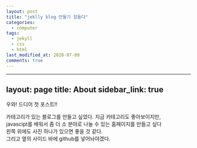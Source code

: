 ```yaml
---
layout: post
title: "jeklly blog 만들기 힘들다"
categories:
  - computer
tags:
  - jekyll
  - css
  - html
last_modified_at: 2020-07-09
comments: true
---
```


<!--위의 head에 sidebar를 넣고 md로 옆에 두면 되는구낭.<br>-->

---
layout: page
title: About
sidebar_link: true
---


우와! 드디어 첫 포스트!!

카테고리가 있는 블로그를 만들고 싶었다. 지금 카테고리도 좋아보이지만, <br>
javascipt를 배워서 좀 더 소 분야로 나눌 수 있는 홈페이지를 만들고 싶다<br>
왼쪽 위에도 사진 하나가 있으면 좋을 것 같다.<br>
그리고 옆의 사이드 바에 github를 넣어놔야겠다.
